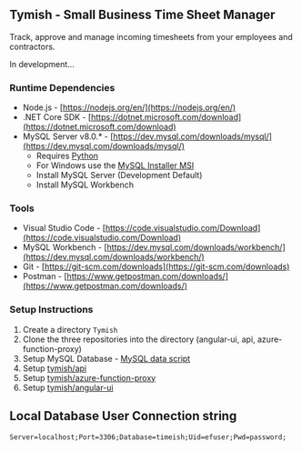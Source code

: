 ## Tymish - Small Business Time Sheet Manager

Track, approve and manage incoming timesheets from your employees and contractors.

In development...

### Runtime Dependencies
* Node.js - [https://nodejs.org/en/](https://nodejs.org/en/)
* .NET Core SDK - [https://dotnet.microsoft.com/download](https://dotnet.microsoft.com/download)
* MySQL Server v8.0.* - [https://dev.mysql.com/downloads/mysql/](https://dev.mysql.com/downloads/mysql/) 
   * Requires [Python](https://www.python.org/downloads/)
   * For Windows use the [MySQL Installer MSI](https://dev.mysql.com/downloads/windows/installer/8.0.html)
   * Install MySQL Server (Development Default)
   * Install MySQL Workbench

### Tools
* Visual Studio Code - [https://code.visualstudio.com/Download](https://code.visualstudio.com/Download)
* MySQL Workbench - [https://dev.mysql.com/downloads/workbench/](https://dev.mysql.com/downloads/workbench/)
* Git - [https://git-scm.com/downloads](https://git-scm.com/downloads)
* Postman - [https://www.getpostman.com/downloads/](https://www.getpostman.com/downloads/)

### Setup Instructions
1. Create a directory `Tymish`
2. Clone the three repositories into the directory (angular-ui, api, azure-function-proxy)
3. Setup MySQL Database - [MySQL data script](https://github.com/tymish/api/blob/master/src/timeish.sql)
4. Setup [tymish/api](https://github.com/tymish/api)
5. Setup [tymish/azure-function-proxy](https://github.com/tymish/azure-function-proxy)
6. Setup [tymish/angular-ui](https://github.com/tymish/angular-ui)

## Local Database User Connection string
`Server=localhost;Port=3306;Database=timeish;Uid=efuser;Pwd=password;`

